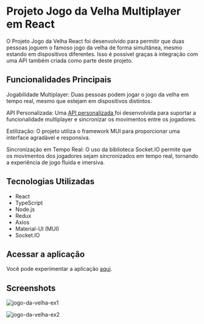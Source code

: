 # Projeto Jogo da Velha Multiplayer em React

O Projeto Jogo da Velha React foi desenvolvido para permitir que duas pessoas joguem o famoso jogo da velha de forma simultânea, mesmo estando em dispositivos diferentes. Isso é possível graças à integração com uma API também criada como parte deste projeto.

<h2>Funcionalidades Principais </h2>
  
Jogabilidade Multiplayer: Duas pessoas podem jogar o jogo da velha em tempo real, mesmo que estejam em dispositivos distintos.

API Personalizada: Uma <a href="https://github.com/David-Chavier/projeto-jogo-da-velha-api">API personalizada </a> foi desenvolvida para suportar a funcionalidade multiplayer e sincronizar os movimentos entre os jogadores.

Estilização: O projeto utiliza o framework MUI para proporcionar uma interface agradável e responsiva.

Sincronização em Tempo Real: O uso da biblioteca Socket.IO permite que os movimentos dos jogadores sejam sincronizados em tempo real, tornando a experiência de jogo fluida e imersiva.

<h2> Tecnologias Utilizadas </h2> 

- React
- TypeScript
- Node.js
- Redux
- Axios
- Material-UI (MUI)
- Socket.IO

<h2> Acessar a aplicação </h2>  
Você pode experimentar a aplicação <a href="https://projeto-jogo-da-velha-react.vercel.app">aqui</a>.

<h2> Screenshots </h2>

![jogo-da-velha-ex1](https://github.com/David-Chavier/projeto-jogo-da-velha-react/assets/115047948/32652a00-efbe-42f2-9d3d-876b5ef178c0)

![jogo-da-velha-ex2](https://github.com/David-Chavier/projeto-jogo-da-velha-react/assets/115047948/65904933-b602-45f2-83ca-e2eb7a50b518)

